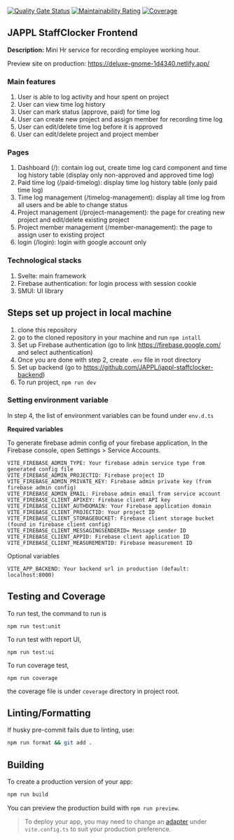 [![Quality Gate Status](https://sonarcloud.io/api/project_badges/measure?project=JAPPL_jappl-staffclocker-frontend&metric=alert_status)](https://sonarcloud.io/summary/new_code?id=JAPPL_jappl-staffclocker-frontend)
[![Maintainability Rating](https://sonarcloud.io/api/project_badges/measure?project=JAPPL_jappl-staffclocker-frontend&metric=sqale_rating)](https://sonarcloud.io/summary/new_code?id=JAPPL_jappl-staffclocker-frontend)
[![Coverage](https://sonarcloud.io/api/project_badges/measure?project=JAPPL_jappl-staffclocker-frontend&metric=coverage)](https://sonarcloud.io/summary/new_code?id=JAPPL_jappl-staffclocker-frontend)

## JAPPL StaffClocker Frontend

**Description:** Mini Hr service for recording employee working hour.

Preview site on production: https://deluxe-gnome-1d4340.netlify.app/

### Main features

1. User is able to log activity and hour spent on project
2. User can view time log history
3. User can mark status (approve, paid) for time log
4. User can create new project and assign member for recording time log
5. User can edit/delete time log before it is approved
6. User can edit/delete project and project member

### Pages

1. Dashboard (/): contain log out, create time log card component and time log history table (display only non-approved and approved time log)
2. Paid time log (/paid-timelog): display time log history table (only paid time log)
3. Time log management (/timelog-management): display all time log from all users and be able to change status
4. Project management (/project-management): the page for creating new project and edit/delete existing project
5. Project member management (/member-management): the page to assign user to existing project
6. login (/login): login with google account only

### Technological stacks

1. Svelte: main framework
2. Firebase authentication: for login process with session cookie
3. SMUI: UI library

## Steps set up project in local machine

1. clone this repository
2. go to the cloned repository in your machine and run `npm intall`
3. Set up Firebase authentication (go to link https://firebase.google.com/ and select authentication)
4. Once you are done with step 2, create `.env` file in root directory
5. Set up backend (go to https://github.com/JAPPL/jappl-staffclocker-backend)
6. To run project, `npm run dev`

### Setting environment variable

In step 4, the list of environment variables can be found under `env.d.ts`

**Required variables**

To generate firebase admin config of your firebase application, In the Firebase console, open Settings > Service Accounts.

```dotenv
VITE_FIREBASE_ADMIN_TYPE: Your firebase admin service type from generated config file
VITE_FIREBASE_ADMIN_PROJECTID: Firebase project ID
VITE_FIREBASE_ADMIN_PRIVATE_KEY: Firebase admin private key (from firebase admin config)
VITE_FIREBASE_ADMIN_EMAIL: Firebase admin email from service account
VITE_FIREBASE_CLIENT_APIKEY: Firebase client API key
VITE_FIREBASE_CLIENT_AUTHDOMAIN: Your Firebase application domain
VITE_FIREBASE_CLIENT_PROJECTID: Your project ID
VITE_FIREBASE_CLIENT_STORAGEBUCKET: Firebase client storage bucket (found in firebase client config)
VITE_FIREBASE_CLIENT_MESSAGINGSENDERID= Message sender ID
VITE_FIREBASE_CLIENT_APPID: Firebase client application ID
VITE_FIREBASE_CLIENT_MEASUREMENTID: Firebase measurement ID
```

Optional variables

```dotenv
VITE_APP_BACKEND: Your backend url in production (default: localhost:8000)
```

## Testing and Coverage

To run test, the command to run is

```
npm run test:unit
```

To run test with report UI,

```
npm run test:ui
```

To run coverage test,

```
npm run coverage
```

the coverage file is under `coverage` directory in project root.

## Linting/Formatting

If husky pre-commit fails due to linting, use:

```bash
npm run format && git add .
```

## Building

To create a production version of your app:

```bash
npm run build
```

You can preview the production build with `npm run preview`.

> To deploy your app, you may need to change an [adapter](https://kit.svelte.dev/docs/adapters) under `vite.config.ts` to suit your production preference.
